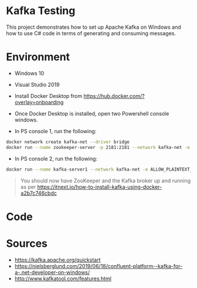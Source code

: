 # Kafka Testing
This project demonstrates how to set up Apache Kafka on Windows and how to use C# code in terms of generating and consuming messages.

# Environment

- Windows 10
- Visual Studio 2019
- Install Docker Desktop from https://hub.docker.com/?overlay=onboarding
- Once Docker Desktop is installed, open two Powershell console windows.

- In PS console 1, run the following:

```sh
docker network create kafka-net --driver bridge
docker run --name zookeeper-server -p 2181:2181 --network kafka-net -e ALLOW_ANONYMOUS_LOGIN=yes bitnami/zookeeper:latest
```

- In PS console 2, run the following:
```sh
docker run --name kafka-server1 --network kafka-net -e ALLOW_PLAINTEXT_LISTENER=yes -e KAFKA_CFG_ZOOKEEPER_CONNECT=zookeeper-server:2181 -e KAFKA_CFG_ADVERTISED_LISTENERS=PLAINTEXT://localhost:9092 -p 9092:9092 bitnami/kafka:latest
```

> You should now have ZooKeeper and the Kafka broker up and running as per https://itnext.io/how-to-install-kafka-using-docker-a2b7c746cbdc

# Code



# Sources
- https://kafka.apache.org/quickstart
- https://nielsberglund.com/2019/06/18/confluent-platform--kafka-for-a-.net-developer-on-windows/
- http://www.kafkatool.com/features.html
